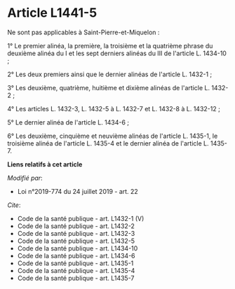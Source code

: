 # Article L1441-5

Ne sont pas applicables à Saint-Pierre-et-Miquelon :

1° Le premier alinéa, la première, la troisième et la quatrième phrase du deuxième alinéa du I et les sept derniers alinéas
du III de l'article L. 1434-10 ;

2° Les deux premiers ainsi que le dernier alinéas de l'article L. 1432-1 ;

3° Les deuxième, quatrième, huitième et dixième alinéas de l'article L. 1432-2 ;

4° Les articles L. 1432-3, L. 1432-5 à L. 1432-7 et L. 1432-8 à L. 1432-12 ;

5° Le dernier alinéa de l'article L. 1434-6 ;

6° Les deuxième, cinquième et neuvième alinéas de l'article L. 1435-1, le troisième alinéa de l'article L. 1435-4 et le
dernier alinéa de l'article L. 1435-7.

**Liens relatifs à cet article**

_Modifié par_:

  - Loi n°2019-774 du 24 juillet 2019 - art. 22

_Cite_:

  - Code de la santé publique - art. L1432-1 (V)
  - Code de la santé publique - art. L1432-2
  - Code de la santé publique - art. L1432-3
  - Code de la santé publique - art. L1432-5
  - Code de la santé publique - art. L1434-10
  - Code de la santé publique - art. L1434-6
  - Code de la santé publique - art. L1435-1
  - Code de la santé publique - art. L1435-4
  - Code de la santé publique - art. L1435-7
